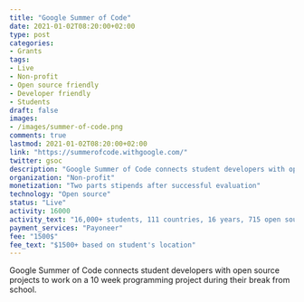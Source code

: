 ```yaml
---
title: "Google Summer of Code"
date: 2021-01-02T08:20:00+02:00
type: post
categories:
- Grants
tags:
- Live
- Non-profit
- Open source friendly
- Developer friendly
- Students
draft: false
images:
- /images/summer-of-code.png
comments: true
lastmod: 2021-01-02T08:20:00+02:00
link: "https://summerofcode.withgoogle.com/"
twitter: gsoc
description: "Google Summer of Code connects student developers with open source projects to work on a 10 week programming project during their break from school."
organization: "Non-profit"
monetization: "Two parts stipends after successful evaluation"
technology: "Open source"
status: "Live"
activity: 16000
activity_text: "16,000+ students, 111 countries, 16 years, 715 open source organizations..."
payment_services: "Payoneer"
fee: "1500$"
fee_text: "$1500+ based on student's location"
---
```


Google Summer of Code connects student developers with open source projects to work on a 10 week programming project during their break from school.<!--more-->
